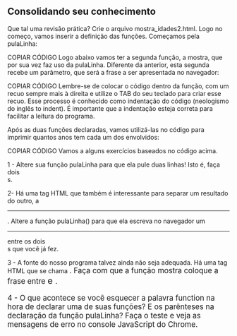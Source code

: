 ## Consolidando seu conhecimento
Que tal uma revisão prática? Crie o arquivo mostra_idades2.html. Logo no começo, vamos inserir a definição das funções. Começamos pela pulaLinha:

<meta charset="UTF-8">
<script>

function pulaLinha() {
    document.write("<br>");
}
</script>COPIAR CÓDIGO
Logo abaixo vamos ter a segunda função, a mostra, que por sua vez faz uso da pulaLinha. Diferente da anterior, esta segunda recebe um parâmetro, que será a frase a ser apresentada no navegador:

<meta charset="UTF-8">
<script>

function pulaLinha() {
    document.write("<br>");
}

function mostra(frase) {
    document.write(frase);
    pulaLinha();
}
</script>COPIAR CÓDIGO
Lembre-se de colocar o código dentro da função, com um recuo sempre mais à direita e utilize o TAB do seu teclado para criar esse recuo. Esse processo é conhecido como indentação do código (neologismo do inglês to indent). É importante que a indentação esteja correta para facilitar a leitura do programa.

Após as duas funções declaradas, vamos utilizá-las no código para imprimir quantos anos tem cada um dos envolvidos:

<meta charset="UTF-8">
<script>

function pulaLinha() {
    document.write("<br>");
}

function mostra(frase) {
    document.write(frase);
    pulaLinha();
}

var ano = 2019;
mostra("Eu nasci em : " + (ano - 25));
mostra("Adriano nasceu em : " + (ano - 26));
mostra("Paulo nasceu em : " + (ano - 32));

</script>COPIAR CÓDIGO
Vamos a alguns exercícios baseados no código acima.

1 - Altere sua função pulaLinha para que ela pule duas linhas! Isto é, faça dois <br>s.

2- Há uma tag HTML que também é interessante para separar um resultado do outro, a <hr>. Altere a função pulaLinha() para que ela escreva no navegador um <hr> entre os dois <br>s que você já fez.

3 - A fonte do nosso programa talvez ainda não seja adequada. Há uma tag HTML que se chama <big>. Faça com que a função mostra coloque a frase entre <big> e </big>.

4 - O que acontece se você esquecer a palavra function na hora de declarar uma de suas funções? E os parênteses na declaração da função pulaLinha? Faça o teste e veja as mensagens de erro no console JavaScript do Chrome.